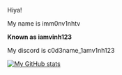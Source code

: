 Hiya!

My name is imm0nv1nhtv

**Known as iamvinh123**

My discord is c0d3name_1amv1nh123

[![My GitHub stats](https://github-readme-stats.vercel.app/api?username=imm0nv1nhtv)](https://github.com/anuraghazra/github-readme-stats)
